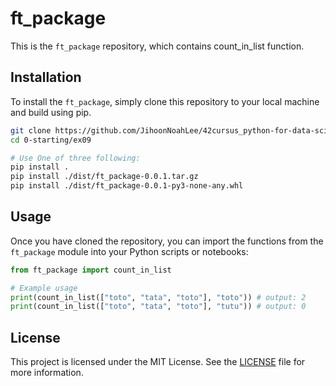 # ft_package

This is the `ft_package` repository, which contains count_in_list function.

## Installation

To install the `ft_package`, simply clone this repository to your local machine and build using pip.

```bash
git clone https://github.com/JihoonNoahLee/42cursus_python-for-data-science.git
cd 0-starting/ex09

# Use One of three following:
pip install .
pip install ./dist/ft_package-0.0.1.tar.gz
pip install ./dist/ft_package-0.0.1-py3-none-any.whl
```

## Usage

Once you have cloned the repository, you can import the functions from the `ft_package` module into your Python scripts or notebooks:

```python
from ft_package import count_in_list

# Example usage
print(count_in_list(["toto", "tata", "toto"], "toto")) # output: 2
print(count_in_list(["toto", "tata", "toto"], "tutu")) # output: 0
```

## License

This project is licensed under the MIT License. See the [LICENSE](./LICENSE) file for more information.
